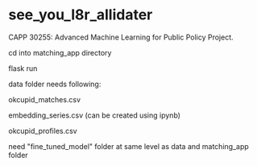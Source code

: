 # see_you_l8r_allidater
CAPP 30255: Advanced Machine Learning for Public Policy Project. 

cd into matching_app directory 

flask run

data folder needs following:

okcupid_matches.csv

embedding_series.csv (can be created using ipynb)

okcupid_profiles.csv

need "fine_tuned_model" folder at same level as data and matching_app folder
